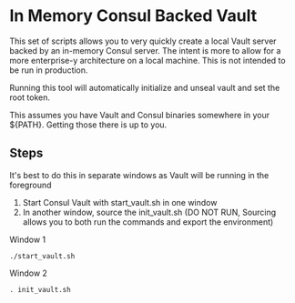 # In Memory Consul Backed Vault

This set of scripts allows you to very quickly create a local Vault server backed by an in-memory Consul server.   The intent is more to allow for a more enterprise-y architecture on a local machine.  This is not intended to be run in production.

Running this tool will automatically initialize and unseal vault and set the root token.   

This assumes you have Vault and Consul binaries somewhere in your ${PATH}.   Getting those there is up to you.   

## Steps

It's best to do this in separate windows as Vault will be running in the foreground

1. Start Consul Vault with start_vault.sh in one window
2. In another window, source the init_vault.sh (DO NOT RUN, Sourcing allows you to both run the commands and export the environment)

Window 1
```
./start_vault.sh
```

Window 2
```
. init_vault.sh
```
